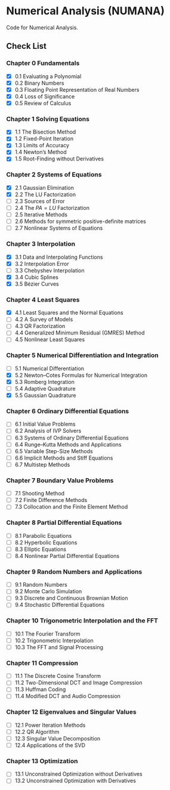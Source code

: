 # Numerical Analysis (NUMANA)

Code for Numerical Analysis.

## Check List

### Chapter 0 Fundamentals

- [x] 0.1 Evaluating a Polynomial
- [x] 0.2 Binary Numbers
- [x] 0.3 Floating Point Representation of Real Numbers
- [x] 0.4 Loss of Significance
- [x] 0.5 Review of Calculus

### Chapter 1 Solving Equations

- [x] 1.1 The Bisection Method
- [x] 1.2 Fixed-Point Iteration
- [x] 1.3 Limits of Accuracy
- [x] 1.4 Newton’s Method
- [x] 1.5 Root-Finding without Derivatives

### Chapter 2 Systems of Equations

- [x] 2.1 Gaussian Elimination
- [x] 2.2 The LU Factorization
- [ ] 2.3 Sources of Error
- [ ] 2.4 The $PA = LU$ Factorization
- [ ] 2.5 Iterative Methods
- [ ] 2.6 Methods for symmetric positive-definite matrices
- [ ] 2.7 Nonlinear Systems of Equations

### Chapter 3 Interpolation

- [x] 3.1 Data and Interpolating Functions
- [x] 3.2 Interpolation Error
- [ ] 3.3 Chebyshev Interpolation
- [x] 3.4 Cubic Splines
- [x] 3.5 Bézier Curves

### Chapter 4 Least Squares

- [x] 4.1 Least Squares and the Normal Equations
- [ ] 4.2 A Survey of Models
- [ ] 4.3 QR Factorization
- [ ] 4.4 Generalized Minimum Residual (GMRES) Method
- [ ] 4.5 Nonlinear Least Squares

### Chapter 5 Numerical Differentiation and Integration

- [ ] 5.1 Numerical Differentiation
- [x] 5.2 Newton–Cotes Formulas for Numerical Integration
- [x] 5.3 Romberg Integration
- [ ] 5.4 Adaptive Quadrature
- [x] 5.5 Gaussian Quadrature

### Chapter 6 Ordinary Differential Equations

- [ ] 6.1 Initial Value Problems
- [ ] 6.2 Analysis of IVP Solvers
- [ ] 6.3 Systems of Ordinary Differential Equations
- [ ] 6.4 Runge–Kutta Methods and Applications
- [ ] 6.5 Variable Step-Size Methods
- [ ] 6.6 Implicit Methods and Stiff Equations
- [ ] 6.7 Multistep Methods

### Chapter 7 Boundary Value Problems

- [ ] 7.1 Shooting Method
- [ ] 7.2 Finite Difference Methods
- [ ] 7.3 Collocation and the Finite Element Method

### Chapter 8 Partial Differential Equations

- [ ] 8.1 Parabolic Equations
- [ ] 8.2 Hyperbolic Equations
- [ ] 8.3 Elliptic Equations
- [ ] 8.4 Nonlinear Partial Differential Equations

### Chapter 9 Random Numbers and Applications

- [ ] 9.1 Random Numbers
- [ ] 9.2 Monte Carlo Simulation
- [ ] 9.3 Discrete and Continuous Brownian Motion
- [ ] 9.4 Stochastic Differential Equations

### Chapter 10 Trigonometric Interpolation and the FFT

- [ ] 10.1 The Fourier Transform
- [ ] 10.2 Trigonometric Interpolation
- [ ] 10.3 The FFT and Signal Processing

### Chapter 11 Compression

- [ ] 11.1 The Discrete Cosine Transform
- [ ] 11.2 Two-Dimensional DCT and Image Compression
- [ ] 11.3 Huffman Coding
- [ ] 11.4 Modified DCT and Audio Compression

### Chapter 12 Eigenvalues and Singular Values

- [ ] 12.1 Power Iteration Methods
- [ ] 12.2 QR Algorithm
- [ ] 12.3 Singular Value Decomposition
- [ ] 12.4 Applications of the SVD

### Chapter 13 Optimization

- [ ] 13.1 Unconstrained Optimization without Derivatives
- [ ] 13.2 Unconstrained Optimization with Derivatives
